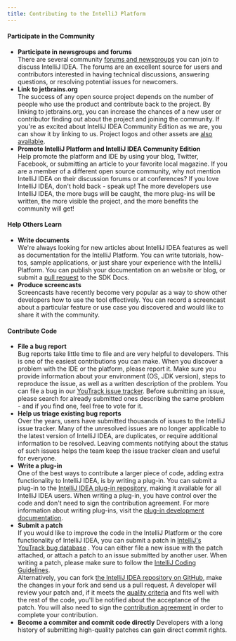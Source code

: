 ```yaml
---
title: Contributing to the IntelliJ Platform
---
```


#### Participate in the Community

- **Participate in newsgroups and forums**  
There are several community [forums and newsgroups](https://intellij-support.jetbrains.com/hc/en-us/community/topics) you can join to discuss IntelliJ IDEA. The forums are an excellent source for users and contributors interested in having technical discussions, answering questions, or resolving potential issues for newcomers.
- **Link to jetbrains.org**  
The success of any open source project depends on the number of people who use the product and contribute back to the project. By linking to jetbrains.org, you can increase the chances of a new user or contributor finding out about the project and joining the community. If you're as excited about IntelliJ IDEA Community Edition as we are, you can show it by linking to us. Project logos and other assets are [also available](https://www.jetbrains.com/company/press/).
- **Promote IntelliJ Platform and IntelliJ IDEA Community Edition**  
Help promote the platform and IDE by using your blog, Twitter, Facebook, or submitting an article to your favorite local magazine. If you are a member of a different open source community, why not mention IntelliJ IDEA on their discussion forums or at conferences? If you love IntelliJ IDEA, don't hold back - speak up! The more developers use IntelliJ IDEA, the more bugs will be caught, the more plug-ins will be written, the more visible the project, and the more benefits the community will get!

#### Help Others Learn

- **Write documents**  
We're always looking for new articles about IntelliJ IDEA features as well as documentation for the IntelliJ Platform. You can write tutorials, how-tos, sample applications, or just share your experience with the IntelliJ Platform. You can publish your documentation on an website or blog, or submit a [pull request](/CONTRIBUTING.md) to the SDK Docs.
- **Produce screencasts**  
Screencasts have recently become very popular as a way to show other developers how to use the tool effectively. You can record a screencast about a particular feature or use case you discovered and would like to share it with the community.

#### Contribute Code

- **File a bug report**  
Bug reports take little time to file and are very helpful to developers. This is one of the easiest contributions you can make. When you discover a problem with the IDE or the platform, please report it. Make sure you provide information about your environment (OS, JDK version), steps to reproduce the issue, as well as a written description of the problem. You can file a bug in our [YouTrack issue tracker](http://youtrack.jetbrains.net/issues/IDEA).
Before submitting an issue, please search for already submitted ones describing the same problem - and if you find one, feel free to vote for it.
- **Help us triage existing bug reports**  
Over the years, users have submitted thousands of issues to the IntelliJ issue tracker. Many of the unresolved issues are no longer applicable to the latest version of IntelliJ IDEA, are duplicates, or require additional information to be resolved. Leaving comments notifying about the status of such issues helps the team keep the issue tracker clean and useful for everyone.
- **Write a plug-in**  
One of the best ways to contribute a larger piece of code, adding extra functionality to IntelliJ IDEA, is by writing a plug-in. You can submit a plug-in to the [IntelliJ IDEA plug-in repository](http://plugins.intellij.net/), making it available for all IntelliJ IDEA users. When writing a plug-in, you have control over the code and don't need to sign the contribution agreement. For more information about writing plug-ins, visit the [plug-in development documentation](http://www.jetbrains.org/display/IJOS/Writing+Plug-ins).
- **Submit a patch**  
If you would like to improve the code in the IntelliJ Platform or the core functionality of IntelliJ IDEA, you can submit a patch in [IntelliJ's YouTrack bug database](http://youtrack.jetbrains.net/issues/IDEA) . You can either file a new issue with the patch attached, or attach a patch to an issue submitted by another user. When writing a patch, please make sure to follow the [IntelliJ Coding Guidelines](intellij_coding_guidelines.md).  
Alternatively, you can fork [the IntelliJ IDEA repository on GitHub](https://github.com/JetBrains/intellij-community), make the changes in your fork and send us a pull request.
A developer will review your patch and, if it meets the [quality criteria](intellij_coding_guidelines.md) and fits well with the rest of the code, you'll be notified about the acceptance of the patch. You will also need to sign the [contribution agreement](http://www.jetbrains.org/display/IJOS/Contributor+Agreement) in order to complete your contribution.
- **Become a commiter and commit code directly**
Developers with a long history of submitting high-quality patches can gain direct commit rights.
